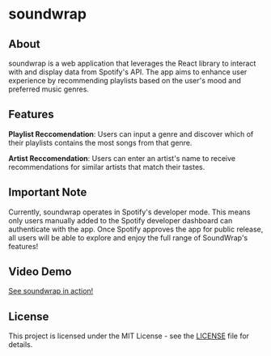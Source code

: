 # soundwrap

## About 
soundwrap is a web application that leverages the React library to interact with and display data from Spotify's API. The app aims to enhance user experience by recommending playlists based on the user's mood and preferred music genres.

## Features
**Playlist Reccomendation**: Users can input a genre and discover which of their playlists contains the most songs from that genre.

**Artist Reccomendation**: Users can enter an artist's name to receive recommendations for similar artists that match their tastes.

## Important Note
Currently, soundwrap operates in Spotify's developer mode. This means only users manually added to the Spotify developer dashboard can authenticate with the app. Once Spotify approves the app for public release, all users will be able to explore and enjoy the full range of SoundWrap's features!

## Video Demo

[See soundwrap in action!](https://drive.google.com/file/d/17TR2ThW3qwyU6_BqYycsbRlNoyvJ3c6_/view?usp=sharing)

## License
This project is licensed under the MIT License - see the [LICENSE](LICENSE) file for details.

